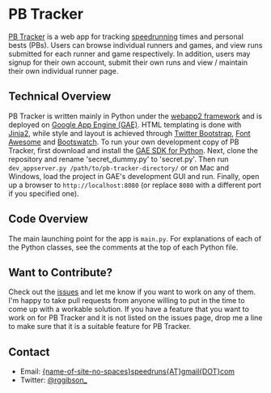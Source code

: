 PB Tracker
==========

[PB Tracker](http://www.pbtracker.net) is a web app for tracking [speedrunning](http://en.wikipedia.org/wiki/Speedrun) times and personal bests (PBs).  Users can browse individual runners and games, and view runs submitted for each runner and game respectively.  In addition, users may signup for their own account, submit their own runs and view / maintain their own individual runner page.

Technical Overview
------------------

PB Tracker is written mainly in Python under the [webapp2 framework](http://webapp-improved.appspot.com/) and is deployed on [Google App Engine (GAE)](https://developers.google.com/appengine/).  HTML templating is done with [Jinja2](http://jinja.pocoo.org/), while style and layout is achieved through [Twitter Bootstrap](http://getbootstrap.com/), [Font Awesome](http://fortawesome.github.io/Font-Awesome/whats-new/) and [Bootswatch](http://bootswatch.com/).  To run your own development copy of PB Tracker, first download and install the [GAE SDK for Python](https://developers.google.com/appengine/downloads#Google_App_Engine_SDK_for_Python).  Next, clone the repository and rename 'secret_dummy.py' to 'secret.py'.  Then run `dev_appserver.py /path/to/pb-tracker-directory/` or on Mac and Windows, load the project in GAE's development GUI and run.  Finally, open up a browser to `http://localhost:8080` (or replace `8080` with a different port if you specified one).

Code Overview
-------------

The main launching point for the app is `main.py`.  For explanations of each of the Python classes, see the comments at the top of each Python file.

Want to Contribute?
-------------------

Check out the [issues](https://github.com/rggibson/pb-tracker/issues?direction=asc&sort=created&state=open) and let me know if you want to work on any of them.  I'm happy to take pull requests from anyone willing to put in the time to come up with a workable solution.  If you have a feature that you want to work on for PB Tracker and it is not listed on the issues page, drop me a line to make sure that it is a suitable feature for PB Tracker.

Contact
-------

 * Email: [{name-of-site-no-spaces}speedruns{AT}gmail{DOT}com](mailto:<name-of-site-no-spaces>speedruns<AT>gmail<DOT>com)
 * Twitter: [@rggibson_](https://twitter.com/rggibson_)

